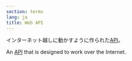 ```yaml
---
section: terms
lang: ja
title: Web API
---
```


インターネット越しに動かすように作られた[API](/glossary/ja/terms/api/)。

An [API](/glossary/en/terms/api/) that is designed to work over the Internet.
